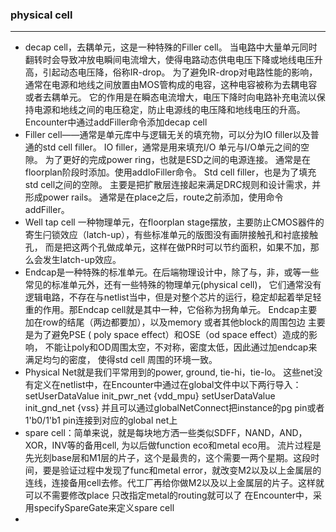 ###  physical cell
---
+ decap cell，去耦单元，这是一种特殊的Filler cell。
当电路中大量单元同时翻转时会导致冲放电瞬间电流增大，使得电路动态供电电压下降或地线电压升高，引起动态电压降，俗称IR-drop。
为了避免IR-drop对电路性能的影响，通常在电源和地线之间放置由MOS管构成的电容，这种电容被称为去耦电容或者去耦单元。
它的作用是在瞬态电流增大，电压下降时向电路补充电流以保持电源和地线之间的电压稳定，防止电源线的电压降和地线电压的升高。
Encounter中通过addFiller命令添加decap cell
+ Filler cell——通常是单元库中与逻辑无关的填充物，可以分为IO filler以及普通的std cell filler。
IO filler，通常是用来填充I/O 单元与I/O单元之间的空隙。
为了更好的完成power ring，也就是ESD之间的电源连接。
通常是在floorplan阶段时添加。使用addIoFiller命令。
Std cell filler，也是为了填充std cell之间的空隙。
主要是把扩散层连接起来满足DRC规则和设计需求，并形成power rails。
通常是在place之后，route之前添加，使用命令addFiller。
+ Well tap cell 一种物理单元，在floorplan stage摆放，主要防止CMOS器件的寄生闩锁效应（latch-up），有些标准单元的版图没有画阱接触孔和衬底接触孔，
而是把这两个孔做成单元，这样在做PR时可以节约面积，如果不加，那么会发生latch-up效应。
+ Endcap是一种特殊的标准单元。在后端物理设计中，除了与，非，或等一些常见的标准单元外，还有一些特殊的物理单元(physical cell)，
它们通常没有逻辑电路，不存在与netlist当中，但是对整个芯片的运行，稳定却起着举足轻重的作用。那Endcap cell就是其中一种，它俗称为拐角单元。
Endcap主要加在row的结尾（两边都要加），以及memory 或者其他block的周围包边
主要是为了避免PSE ( poly space effect）和OSE（od space effect）造成的影响，
不能让poly和OD周围太空，不对称，密度太低，因此通过加endcap来满足均匀的密度， 使得std cell 周围的环境一致。
+ Physical Net就是我们平常用到的power, ground, tie-hi，tie-lo。
这些net没有定义在netlist中，在Encounter中通过在global文件中以下两行导入：
setUserDataValue init_pwr_net {vdd_mpu}
setUserDataValue init_gnd_net {vss}
并且可以通过globalNetConnect把instance的pg pin或者1'b0/1'b1 pin连接到对应的global net上
+ spare cell：简单来说，就是每块地方洒一些类似SDFF，NAND，AND，XOR，INV等的备用cell, 为以后做function eco和metal eco用。
流片过程是先光刻base层和M1层的片子，这个是最贵的，这个需要一两个星期。这段时间，要是验证过程中发现了func和metal error，就改变M2以及以上金属层的连线，连接备用cell去修。代工厂再给你做M2以及以上金属层的片子。这样就可以不需要修改place 只改指定metal的routing就可以了
在Encounter中，采用specifySpareGate来定义spare cell
+ 
